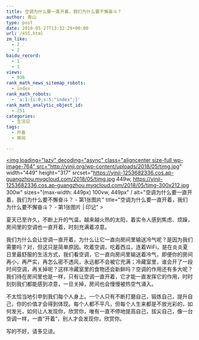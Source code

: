```yaml
---
title: 空调为什么要一直开着，我们为什么要不懈奋斗？
author: 青山
type: post
date: 2018-05-27T13:32:29+00:00
url: /455.html
zm_like:
  - 2
  - 2
baidu_record:
  - 1
  - 1
views:
  - 936
rank_math_news_sitemap_robots:
  - index
rank_math_robots:
  - 'a:1:{i:0;s:5:"index";}'
rank_math_analytic_object_id:
  - 251
categories:
  - 生活记
tags:
  - 开着
  - 房间

---
```

<a href="http://yinji.org/wp-content/uploads/2018/05/timg.jpg" loading="lazy" rel="sponsored" data-fancybox="gallery"><img loading="lazy" decoding="async" class="aligncenter size-full wp-image-764" src="http://yinji.org/wp-content/uploads/2018/05/timg.jpg" width="449" height="317" srcset="https://yinji-1253682336.cos.ap-guangzhou.myqcloud.com/2018/05/timg.jpg 449w, https://yinji-1253682336.cos.ap-guangzhou.myqcloud.com/2018/05/timg-300x212.jpg 300w" sizes="(max-width: 449px) 100vw, 449px" / alt="空调为什么要一直开着，我们为什么要不懈奋斗？ - 第1张图片" title="空调为什么要一直开着，我们为什么要不懈奋斗？ - 第1张图片 | 印记" ></a>

夏天已至许久，不断上升的气温，越来越火热的太阳，着实令人感到焦虑、烦躁，房间里的空调也一直开着，时刻充满着凉意。

我们为什么会让空调一直开着，为什么让它一直向房间里输送冷气呢？是因为我们需要吗？对，但这只是简单原因。吹着空调，吃着西瓜，连着WiFi，是在炎炎夏日里最舒服的生活方式，我们看空调，它一直向房间里输送着冷气，即便你的房间再小，再严实，再怎么密不透风，永远都不会被它充满；冷藏室里，谁会开了一段时间空调，再关掉呢？这样冷藏室里的食物还会新鲜吗？空调的作用还有多大呢？我们待在房间里也是一样，只有让空调一直开着，它才能一直发挥它的作用，时时刻刻我们都能感到凉意，一旦关掉，房间也会慢慢被热空气涌入。

不太恰当地引申到我们每个人身上。一个人只有不断打磨自己，锻炼自己，提升自己，你的价值才会得到体现。每个人都不平凡，但每个人生来都是不放光彩的，如何发光，如何让人发现你，欣赏你，唯有一直不停地提高自己，拔尖自己，像一台空调一样，一直“开着”，别人才会发现你，欣赏你。

写的不好，请多见谅。